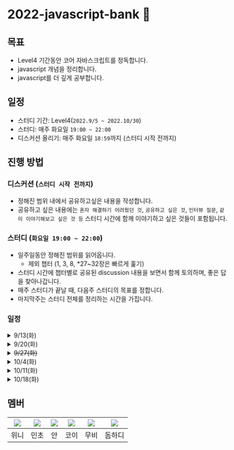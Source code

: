 # 2022-javascript-bank 🏦
## 목표 
- Level4 기간동안 코어 자바스크립트를 정독합니다. 
- javascript 개념을 정리합니다.
- javascript를 더 깊게 공부합니다. 

## 일정 
- 스터디 기간: 
  Level4(`2022.9/5 ~ 2022.10/30`)
- 스터디:
  매주 화요일 `19:00 ~ 22:00`
- 디스커션 올리기:
  매주 화요일 `18:59`까지 (스터디 시작 전까지) 

## 진행 방법 
### 디스커션 (`스터디 시작 전까지`)
- 정해진 범위 내에서 공유하고싶은 내용을 작성합니다. 
- 공유하고 싶은 내용에는 `혼자 해결하기 어려웠던 것`, `공유하고 싶은 것`, `인터뷰 질문`, `같이 이야기해보고 싶은 것 등` 스터디 시간에 함께 이야기하고 싶은 것들이 포함됩니다. 
  
### 스터디 (`화요일 19:00 ~ 22:00`)
- 일주일동안 정해진 범위를 읽어옵니다. 
  - 제외 챕터 (1, 3, 8, *27~32장은 빠르게 훑기)
- 스터디 시간에 챕터별로 공유된 discussion 내용을 보면서 함께 토의하며, 좋은 답을 찾아나갑니다. 
- 매주 스터디가 끝날 때, 다음주 스터디의 목표를 정합니다. 
- 마지막주는 스터디 전체를 정리하는 시간을 가집니다. 

### 일정
<details>
<summary>9/13(화)</summary>

- 범위 : 데이터 타입
- 장소 : 선릉 캠퍼스
- 시간 : 19:00 ~ 22:00
</details>

<details>
<summary>9/20(화)</summary>

- 범위 : 실행 컨텍스트 (12장, 13장, 14장, 15장, 22장, 23장)
- 장소 : 선릉 캠퍼스
- 시간 : 19:00 ~ 22:00
</details>

<details>
<summary><s>9/27(화)</s></summary>
- 미션, 데모데이, 프로젝트 일정으로 인해 취소합니다. 

- 범위 : this
- 장소 : 선릉 캠퍼스
- 시간 : 19:00 ~ 22:00
</details>

<details>
<summary>10/4(화)</summary>

- 범위 : this
- 장소 : 잠실 캠퍼스
- 시간 : 19:00 ~ 22:00
</details>


<details>
<summary>10/11(화)</summary>

- 범위 : 콜백 함수, 비동기, 이벤트루프(deep dive 42장, 812p~) 
- 장소 : 잠실 캠퍼스
- 시간 : 19:00 ~ 22:00
- 공유자📢 : 민초(콜백 함수, 비동기) & 코이(이벤트루프) 
</details>

<details>
<summary>10/18(화)</summary>

- 범위 : 클로저, 실행 컨텍스트
- 장소 : 잠실 캠퍼스
- 시간 : 19:00 ~ 22:00
- 공유자📢 : 위니 
</details>

## 멤버 
|[![](https://github.com/rladpwl0512.png?size=80)](https://github.com/rladpwl0512)|[![](https://github.com/jswith.png?size=80)](https://github.com/jswith) |[![](https://github.com/jin7969.png?size=80)](https://github.com/jin7969) | [![](https://github.com/InKyoJeong.png?size=80)](https://github.com/InKyoJeong) |  [![](https://github.com/byhhh2.png?size=80)](https://github.com/byhhh2) |  [![](https://github.com/DomMorello.png?size=80)](https://github.com/DomMorello) | 
|:---:|:---:|:---:|:---:|:---:|:---:|
| 위니 | 민초 | 안 | 코이 | 무비 | 돔하디 
